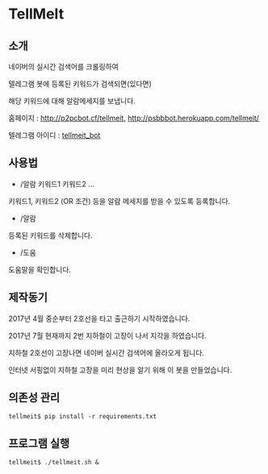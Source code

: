 # TellMeIt

## 소개

네이버의 실시간 검색어를 크롤링하여

텔레그램 봇에 등록된 키워드가 검색되면(있다면)

해당 키워드에 대해 알람메세지를 보냅니다.

홈페이지 : http://p2pcbot.cf/tellmeit, http://psbbbot.herokuapp.com/tellmeit/

텔레그램 아이디 : [tellmeit_bot](https://telegram.me/tellmeit_bot)

## 사용법

* /알람 키워드1 키워드2 ...

키워드1, 키워드2 (OR 조건) 등을 알람 메세지를 받을 수 있도록 등록합니다.

* /알람

등록된 키워드를 삭제합니다.

* /도움

도움말을 확인합니다.

## 제작동기

2017년 4월 중순부터 2호선을 타고 출근하기 시작하였습니다.

2017년 7월 현재까지 2번 지하철이 고장이 나서 지각을 하였습니다.

지하철 2호선이 고장나면 네이버 실시간 검색어에 올라오게 됩니다.

인터넷 서핑없이 지하철 고장을 미리 현상을 알기 위해 이 봇을 만들었습니다.

## 의존성 관리

```shell
tellmeit$ pip install -r requirements.txt
```

## 프로그램 실행

```shell
tellmeit$ ./tellmeit.sh &
```
